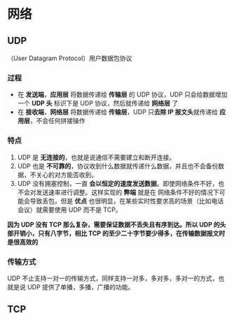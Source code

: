 # 网络

## UDP
（User Datagram Protocol）用户数据包协议
### 过程
- 在 **发送端**，**应用层** 将数据传递给 **传输层** 的 UDP 协议，UDP 只会给数据增加一个 **UDP 头** 标识下是 UDP 协议，然后就传递给 **网络层** 了
- 在 **接收端**，**网络层** 将数据传递给 **传输层**，UDP 只**去除 IP 报文头**就传递给 **应用层**，不会任何拼接操作
### 特点
1. UDP 是 **无连接的**，也就是说通信不需要建立和断开连接。
2. UDP 也是 **不可靠的**，协议收到什么数据就传递什么数据，并且也不会备份数据，不关心的对方能否收到。
3. UDP 没有拥塞控制，一直 **会以恒定的速度发送数据**。即使网络条件不好，也不会对发送速率进行调整。这样实现的 **弊端** 就是在 网络条件不好的情况下可能会导致丢包，但是 **优点** 也很明显，在某些实时性要求高的场景（比如电话会议）就需要使用 UDP 而不是 TCP。

**因为 UDP 没有 TCP 那么复杂，需要保证数据不丢失且有序到达。所以 UDP 的头部开销小，只有八字节，相比 TCP 的至少二十字节要少得多，在传输数据报文时是很高效的**

### 传输方式

UDP 不止支持一对一的传输方式，同样支持一对多，多对多，多对一的方式，也就是说 UDP 提供了单播，多播，广播的功能。

## TCP

